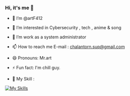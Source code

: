 ### Hi, it's me 👋

<!--
**artF412/artF412** is a ✨ _special_ ✨ repository because its `README.md` (this file) appears on your GitHub profile.

Here are some ideas to get you started:

👋 Hi, I’m @artF412
👀 I’m interested in Anime , Japan and Korean song
🌱 I’m work as a system administrator
📫 How to reach me E-mail : chalantorn.sup@gmail.com
😄 Pronouns: Mr.art
⚡ Fun fact: Just another boy.

-->

- 👋 I’m @artF412
- 👀 I’m interested in Cybersecurity , tech , anime & song
- 🌱 I’m work as a system administrator
- 📫 How to reach me E-mail : chalantorn.sup@gmail.com
- 😄 Pronouns: Mr.art
- ⚡ Fun fact: I'm chill guy.

- 📖 My Skill : <br>

[![My Skills](https://skillicons.dev/icons?i=html,css,bootstrap,js,py,opencv,cpp,qt,git,github,linux,ubuntu,debian,gmail,obsidian,vscode,unreal,blender,apple,windows)](https://skillicons.dev)
</br>
